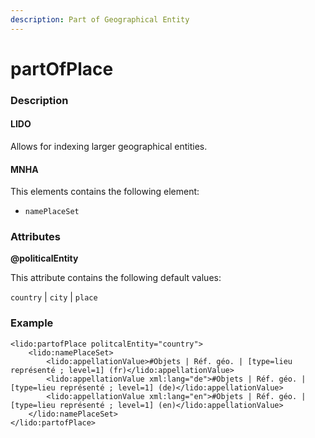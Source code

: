 ```yaml
---
description: Part of Geographical Entity
---
```


# partOfPlace

### Description

#### LIDO

Allows for indexing larger geographical entities.

#### MNHA

This elements contains the following element:

* `namePlaceSet`

### Attributes

**@politicalEntity**

This attribute contains the following default values:

`country` | `city` | `place`

### Example

```markup
<lido:partofPlace politcalEntity="country">
    <lido:namePlaceSet>
        <lido:appellationValue>#Objets | Réf. géo. | [type=lieu représenté ; level=1] (fr)</lido:appellationValue>
        <lido:appellationValue xml:lang="de">#Objets | Réf. géo. | [type=lieu représenté ; level=1] (de)</lido:appellationValue>
        <lido:appellationValue xml:lang="en">#Objets | Réf. géo. | [type=lieu représenté ; level=1] (en)</lido:appellationValue>
    </lido:namePlaceSet>
</lido:partofPlace>
```
